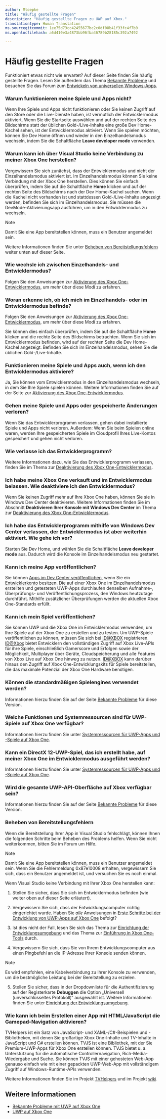 ```yaml
---
author: Mtoepke
title: "Häufig gestellte Fragen"
description: "Häufig gestellte Fragen zu UWP auf Xbox."
translationtype: Human Translation
ms.sourcegitcommit: 1ee75d73cc42455677bc2c0df08b41f33fc4f7b0
ms.openlocfilehash: a6d410e3a4873bb96fba46789b28185c392a7492

---
```


# <a name="frequently-asked-questions"></a>Häufig gestellte Fragen

Funktioniert etwas nicht wie erwartet? Auf dieser Seite finden Sie häufig gestellte Fragen. Lesen Sie außerdem das Thema [Bekannte Probleme](known-issues.md) und besuchen Sie das Forum zum [Entwickeln von universellen Windows-Apps](https://social.msdn.microsoft.com/Forums/windowsapps/en-US/home?forum=wpdevelop). 

### <a name="why-are-my-games-and-apps-not-working"></a>Warum funktionieren meine Spiele und Apps nicht?

Wenn Ihre Spiele und Apps nicht funktionieren oder Sie keinen Zugriff auf den Store oder die Live-Dienste haben, ist vermutlich der Entwicklermodus aktiviert. Wenn Sie die Startseite auswählen und auf der rechten Seite des Bildschirms statt der üblichen Gold-/Live-Inhalte eine große Dev Home-Kachel sehen, ist der Entwicklermodus aktiviert. Wenn Sie spielen möchten, können Sie Dev Home öffnen und wieder in den Einzelhandelsmodus wechseln, indem Sie die Schaltfläche **Leave developer mode** verwenden.

### <a name="why-cant-i-connect-to-my-xbox-one-using-visual-studio"></a>Warum kann ich über Visual Studio keine Verbindung zu meiner Xbox One herstellen?

Vergewissern Sie sich zunächst, dass der Entwicklermodus und nicht der Einzelhandelsmodus aktiviert ist. Im Einzelhandelsmodus können Sie keine Verbindung mit der Xbox One herstellen. Dies können Sie einfach überprüfen, indem Sie auf die Schaltfläche **Home** klicken und auf der rechten Seite des Bildschirms nach der Dev Home-Kachel suchen. Wenn die Kachel nicht vorhanden ist und stattdessen Gold-/Live-Inhalte angezeigt werden, befinden Sie sich im Einzelhandelsmodus. Sie müssen die DevMode-Aktivierungsapp ausführen, um in den Entwicklermodus zu wechseln.

> [!NOTE]
> Damit Sie eine App bereitstellen können, muss ein Benutzer angemeldet sein.

Weitere Informationen finden Sie unter [Beheben von Bereitstellungsfehlern](#fixing-deployment-failures) weiter unten auf dieser Seite.

### <a name="how-do-i-switch-between-retail-mode-and-developer-mode"></a>Wie wechsle ich zwischen Einzelhandels- und Entwicklermodus?

Folgen Sie den Anweisungen zur [Aktivierung des Xbox One-Entwicklermodus](devkit-activation.md), um mehr über diese Modi zu erfahren.

### <a name="how-do-i-know-if-i-am-in-retail-mode-or-developer-mode"></a>Woran erkenne ich, ob ich mich im Einzelhandels- oder im Entwicklermodus befinde?

Folgen Sie den Anweisungen zur [Aktivierung des Xbox One-Entwicklermodus](devkit-activation.md), um mehr über diese Modi zu erfahren. 

Sie können dies einfach überprüfen, indem Sie auf die Schaltfläche **Home** klicken und die rechte Seite des Bildschirms betrachten. Wenn Sie sich im Entwicklermodus befinden, wird auf der rechten Seite die Dev Home-Kachel angezeigt. Befinden Sie sich im Einzelhandelsmodus, sehen Sie die üblichen Gold-/Live-Inhalte.

### <a name="will-my-games-and-apps-still-work-if-i-activate-developer-mode"></a>Funktionieren meine Spiele und Apps auch, wenn ich den Entwicklermodus aktiviere?

Ja, Sie können vom Entwicklermodus in den Einzelhandelsmodus wechseln, in dem Sie Ihre Spiele spielen können. Weitere Informationen finden Sie auf der Seite zur [Aktivierung des Xbox One-Entwicklermodus](devkit-activation.md). 

### <a name="will-i-lose-my-games-and-apps-or-saved-changes"></a>Gehen meine Spiele und Apps oder gespeicherte Änderungen verloren?

Wenn Sie das Entwicklerprogramm verlassen, gehen dabei installierte Spiele und Apps nicht verloren. Außerdem: Wenn Sie beim Spielen online waren, werden Ihre gespeicherten Spiele im Cloudprofil Ihres Live-Kontos gespeichert und gehen nicht verloren.

### <a name="how-do-i-leave-the-developer-program"></a>Wie verlasse ich das Entwicklerprogramm?

Weitere Informationen dazu, wie Sie das Entwicklerprogramm verlassen, finden Sie im Thema zur [Deaktivierung des Xbox One-Entwicklermodus](devkit-deactivation.md).

### <a name="i-sold-my-xbox-one-and-left-it-in-developer-mode-how-do-i-deactivate-developer-mode"></a>Ich habe meine Xbox One verkauft und im Entwicklermodus belassen. Wie deaktiviere ich den Entwicklermodus?

Wenn Sie keinen Zugriff mehr auf Ihre Xbox One haben, können Sie sie in Windows Dev Center deaktivieren. Weitere Informationen finden Sie im Abschnitt **Deaktivieren Ihrer Konsole mit Windows Dev Center** im Thema zur [Deaktivierung des Xbox One-Entwicklermodus](devkit-deactivation.md#deactivate-your-console-using-windows-dev-center). 

### <a name="i-left-the-developer-program-using-windows-dev-center-but-im-in-still-developer-mode-what-do-i-do"></a>Ich habe das Entwicklerprogramm mithilfe von Windows Dev Center verlassen, der Entwicklermodus ist aber weiterhin aktiviert. Wie gehe ich vor?

Starten Sie Dev Home, und wählen Sie die Schaltfläche **Leave developer mode** aus. Dadurch wird die Konsole im Einzelhandelsmodus neu gestartet. 

### <a name="can-i-publish-my-app"></a>Kann ich meine App veröffentlichen?

Sie können [Apps im Dev Center veröffentlichen](../publish/index.md), wenn Sie ein [Entwicklerkonto](https://developer.microsoft.com/store/register) besitzen. Die auf einer Xbox One im Einzelhandelsmodus erstellten und getesteten UWP-Apps durchlaufen denselben Aufnahme-, Überprüfungs- und Veröffentlichungsprozess, den Windows heutzutage durchführt. Mithilfe zusätzlicher Überprüfungen werden die aktuellen Xbox One-Standards erfüllt.

### <a name="can-i-publish-my-game"></a>Kann ich mein Spiel veröffentlichen?

Sie können UWP und die Xbox One im Entwicklermodus verwenden, um Ihre Spiele auf der Xbox One zu erstellen und zu testen. Um UWP-Spiele veröffentlichen zu können, müssen Sie sich bei [ID@XBOX](http://www.xbox.com/Developers/id) registrieren. 
[ID@Xbox](http://www.xbox.com/Developers/id) bietet Entwicklern den vollständigen Zugriff auf Xbox Live-APIs für ihre Spiele, einschließlich Gamerscore und Erfolgen sowie der Möglichkeit, Multiplayer über Geräte, Cloudspeicherung und alle Features von Xbox Live auf Xbox One hinweg zu nutzen. 
[ID@XBOX](http://www.xbox.com/Developers/id) kann darüber hinaus den Zugriff auf Xbox One-Entwicklungskits für Spiele bereitstellen, die das maximale Potenzial der Xbox One Hardware benötigen.

### <a name="will-the-standard-game-engines-work"></a>Können die standardmäßigen Spielengines verwendet werden?

Informationen hierzu finden Sie auf der Seite [Bekannte Probleme](known-issues.md) für diese Version.

### <a name="what-capabilities-and-system-resources-are-available-to-uwp-games-on-xbox-one"></a>Welche Funktionen und Systemressourcen sind für UWP-Spiele auf Xbox One verfügbar? 

Informationen hierzu finden Sie unter [Systemressourcen für UWP-Apps und -Spiele auf Xbox One](system-resource-allocation.md).

### <a name="if-i-create-a-directx-12-uwp-game-will-it-run-on-my-xbox-one-in-developer-mode"></a>Kann ein DirectX 12-UWP-Spiel, das ich erstellt habe, auf meiner Xbox One im Entwicklermodus ausgeführt werden?

Informationen hierzu finden Sie unter [Systemressourcen für UWP-Apps und -Spiele auf Xbox One](system-resource-allocation.md).

### <a name="will-the-entire-uwp-api-surface-be-available-on-xbox"></a>Wird die gesamte UWP-API-Oberfläche auf Xbox verfügbar sein?

Informationen hierzu finden Sie auf der Seite [Bekannte Probleme](known-issues.md) für diese Version.

### <a name="fixing-deployment-failures"></a>Beheben von Bereitstellungsfehlern

Wenn die Bereitstellung Ihrer App in Visual Studio fehlschlägt, können Ihnen die folgenden Schritte beim Beheben des Problems helfen. Wenn Sie nicht weiterkommen, bitten Sie im Forum um Hilfe.

> [!NOTE]
> Damit Sie eine App bereitstellen können, muss ein Benutzer angemeldet sein. Wenn Sie die Fehlermeldung 0x87e10008 erhalten, vergewissern Sie sich, dass ein Benutzer angemeldet ist, und versuchen Sie es noch einmal.

Wenn Visual Studio keine Verbindung mit Ihrer Xbox One herstellen kann:

1. Stellen Sie sicher, dass Sie sich im Entwicklermodus befinden (wie weiter oben auf dieser Seite erläutert).
2. Vergewissern Sie sich, dass der Entwicklungscomputer richtig eingerichtet wurde. Haben Sie *alle* Anweisungen in [Erste Schritte bei der Entwicklung von UWP-Apps auf Xbox One](getting-started.md) befolgt? 

3. Ist dies nicht der Fall, lesen Sie sich das Thema zur [Einrichtung der Entwicklungsumgebung](development-environment-setup.md) und das Thema zur [Einführung in Xbox One-Tools](introduction-to-xbox-tools.md) durch.

4. Vergewissern Sie sich, dass Sie von Ihrem Entwicklungscomputer aus einen Pingbefehl an die IP-Adresse Ihrer Konsole senden können.
  > [!NOTE]
  > Es wird empfohlen, eine Kabelverbindung zu Ihrer Konsole zu verwenden, um die bestmögliche Leistung bei der Bereitstellung zu erzielen.

5. Stellen Sie sicher, dass in der Dropdownliste für die Authentifizierung auf der Registerkarte **Debuggen** die Option „Universell (unverschlüsseltes Protokoll)“ ausgewählt ist. Weitere Informationen finden Sie unter [Einrichtung der Entwicklungsumgebung](development-environment-setup.md).

<!--6. Make sure you are not hitting a PIN pairing issue; see "Visual Studio/Xbox PIN pairing failures" in the [Known Issues](known-issues.md) topic.-->

<!--
If Visual Studio can connect, but deployment is failing (for example you get this error message: "DEP0700 : Registration of the app failed.(0x80073cf9)"):

1. Make sure that your app is not installed by uninstalling it from the Collections app in the Xbox One shell. 

> **Note**&nbsp;&nbsp;Uninstalling your app from Windows Device Portal (WDP) will not resolve the issue.

2. If your issues persist, uninstall your app or game in the Collections app, leave Developer Mode, restart to Retail Mode, and then switch back to Developer Mode. 
This will clear Dev Storage.

3. If your issues persist, follow the steps above and then use **Reset and keep my games & apps** to delete any stored state on your Xbox One. 
Go to Settings > System > Console info & updates > Reset console, and select the **Reset and keep my games & apps** button.

> **Caution**&nbsp;&nbsp;Doing this will delete all saved settings on your Xbox One including wireless settings, user accounts and any game progress that has not been saved to cloud storage.

> **Caution**&nbsp;&nbsp;DO NOT select the **Reset and remove everything** button.
This will delete all of your games, apps, settings and content and deactivate Developer Mode.
-->

### <a name="if-im-building-an-app-using-htmljavascript-how-do-i-enable-gamepad-navigation"></a>Wie kann ich beim Erstellen einer App mit HTML/JavaScript die Gamepad-Navigation aktivieren?

TVHelpers ist ein Satz von JavaScript- und XAML-/C#-Beispielen und -Bibliotheken, mit denen Sie großartige Xbox One-Inhalte und TV-Inhalte in JavaScript und C# erstellen können. TVJS ist eine Bibliothek, mit der Sie Premium-UWP-Apps für Xbox One erstellen können. TVJS bietet u. a. Unterstützung für die automatische Controllernavigation, Rich-Media-Wiedergabe und Suche. Sie können TVJS mit einer gehosteten Web-App genauso einfach wie mit einer gepackten UWP-Web-App mit vollständigem Zugriff auf Windows-Runtime-APIs verwenden.

Weitere Informationen finden Sie im Projekt [TVHelpers](https://github.com/Microsoft/TVHelpers) und im Projekt [wiki](https://github.com/Microsoft/TVHelpers/wiki).

## <a name="see-also"></a>Weitere Informationen
- [Bekannte Probleme mit UWP auf Xbox One](known-issues.md)
- [UWP auf Xbox One](index.md)



<!--HONumber=Dec16_HO1-->


